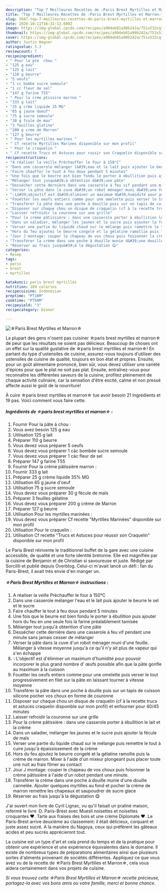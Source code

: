 ```yaml
---
description: "Top 7 Meilleures Recettes de ☆Paris Brest Myrtilles et Marron☆"
title: "Top 7 Meilleures Recettes de ☆Paris Brest Myrtilles et Marron☆"
slug: 5047-top-7-meilleures-recettes-de-paris-brest-myrtilles-et-marron
date: 2020-10-11T16:32:13.600Z
image: https://img-global.cpcdn.com/recipes/a904eb81a90b242a/751x532cq70/☆paris-brest-myrtilles-et-marron☆-photo-principale-de-la-recette.jpg
thumbnail: https://img-global.cpcdn.com/recipes/a904eb81a90b242a/751x532cq70/☆paris-brest-myrtilles-et-marron☆-photo-principale-de-la-recette.jpg
cover: https://img-global.cpcdn.com/recipes/a904eb81a90b242a/751x532cq70/☆paris-brest-myrtilles-et-marron☆-photo-principale-de-la-recette.jpg
author: Justin Wagner
ratingvalue: 3.3
reviewcount: 7
recipeingredient:
- " Pour la pte  chou "
- "125 g eau"
- "125 g lait"
- "110 g beurre"
- "5 oeufs"
- "1 cc bombe sucre semoule"
- "1 cc fleur de sel"
- "147 g farine T55"
- " Pour la crme ptissire marron "
- "333 g lait"
- "25 g crme liquide 35 MG"
- "65 g jaune doeuf"
- "75 g sucre semoule"
- "30 g fcule de mas"
- "3 feuilles glatine"
- "200 g crme de Marron"
- "127 g beurre"
- " Pour les myrtilles marines "
- " Cf recette Myrtilles Marines disponible sur mon profil"
- " Pour le craquelin "
- " Cf recette Trucs et Astuces pour russir son Craquelin disponible sur mon profil"
recipeinstructions:
- "A réaliser la veille Préchauffer le four à 150°C"
- "Dans une casserole mélanger l&#39;eau et le lait puis ajouter le beurre le sel et le sucre"
- "Faire chauffer le tout à feu doux pendant 5 minutes"
- "Une fois que le beurre est bien fondu le porter à ébullition puis ajouter hors du feu en une seule fois la farine préalablement tamisée"
- "Mélanger tout jusqu&#39;à obtention d&#39;une pâte"
- "Dessécher cette dernière dans une casserole à feu vif pendant une minute sans jamais cesser de mélanger"
- "Verser la pâte dans la cuve d&#39;un robot ménager muni d&#39;une feuille. Mélanger à vitesse moyenne jusqu&#39;à ce qu&#39;il n&#39;y ait plus de vapeur qui s&#39;en échappe"
- "💡L&#39;objectif est d&#39;éliminer un maximum d&#39;humidité pour pouvoir incorporer le plus grand nombre d&#39; œufs possible afin que la pâte gonfle au maximum à la cuisson"
- "Fouetter les oeufs entiers comme pour une omelette puis verser le tout progressivement en filet sur la pâte en laissant tourner à vitesse moyenne"
- "Transférer la pâte dans une poche à douille puis sur un tapis de cuisson silicone pocher vos choux en forme de couronne"
- "Disposer sur chaque chou un disque de craquelin (cf à la recette trucs et astuces craquelin disponible sur mon profil) et enfourner pour 40/45 minutes"
- "Laisser refroidir la couronne sur une grille"
- "Pour la crème pâtissière : dans une casserole porter à ébullition le lait et la crème"
- "Dans un saladier, mélanger les jaunes et le sucre puis ajouter la fécule de maïs"
- "Verser une partie du liquide chaud sur le mélange puis remettre le tout à cuire jusqu&#39;à épaississement de la crème"
- "Hors du feu ajoutez le beurre congelé et la gélatine ramollie puis la crème de marron. Mixer à l&#39;aide d&#39;un mixeur plongeant puis placer toute une nuit au frais filmer au contact"
- "Jour J montage: couper le chapeau de vos choux puis foisonner la crème pâtissière à l&#39;aide d&#39;un robot pendant une minute."
- "Transférer la crème dans une poche à douille munie d&#39;une douille cannelée. Ajouter quelques myrtilles au fond et pocher la crème de marron remettre les chapeaux et saupoudrer de sucre glace"
- "Réserver au frais jusqu&#39;à la dégustation 😋"
categories:
- Resep
tags:
- paris
- brest
- myrtilles

katakunci: paris brest myrtilles 
nutrition: 169 calories
recipecuisine: Indonesian
preptime: "PT16M"
cooktime: "PT50M"
recipeyield: "3"
recipecategory: Dinner

---
```



![☆Paris Brest Myrtilles et Marron☆](https://img-global.cpcdn.com/recipes/a904eb81a90b242a/751x532cq70/☆paris-brest-myrtilles-et-marron☆-photo-principale-de-la-recette.jpg)

La plupart des gens n'osent pas cuisiner ☆paris brest myrtilles et marron☆ de peur que les résultats ne soient pas délicieux. Beaucoup de choses ont un effet sur la qualité gustative de ☆paris brest myrtilles et marron☆! En partant du type d'ustensiles de cuisine, assurez-vous toujours d'utiliser des ustensiles de cuisine de qualité, toujours en bon état et propres. Ensuite, pour un goût alimentaire prononcé, bien sûr, vous devez utiliser une variété d'épices pour que le plat ne soit pas plat. Ensuite, entraînez-vous pour reconnaître les différentes saveurs de la cuisine, profitez pleinement de chaque activité culinaire, car la sensation d'être excité, calme et non pressé affecte aussi le goût de la nourriture!

<!--inarticleads1-->

À cuire ☆paris brest myrtilles et marron☆ tue avoir besoin 21 Ingrédients et 19 pas. Voici comment vous faire cette.

##### Ingrédients de ☆paris brest myrtilles et marron☆ :

1. Fournir  Pour la pâte à chou :
1. Vous avez besoin 125 g eau
1. Utilisation 125 g lait
1. Préparer 110 g beurre
1. Vous devez vous préparer 5 oeufs
1. Vous devez vous préparer 1 càc bombée sucre semoule
1. Vous devez vous préparer 1 càc fleur de sel
1. Préparer 147 g farine T55
1. Fournir  Pour la crème pâtissière marron :
1. Fournir 333 g lait
1. Préparer 25 g crème liquide 35% MG
1. Utilisation 65 g jaune d&#39;oeuf
1. Utilisation 75 g sucre semoule
1. Vous devez vous préparer 30 g fécule de maïs
1. Préparer 3 feuilles gélatine
1. Vous devez vous préparer 200 g crème de Marron
1. Préparer 127 g beurre
1. Utilisation  Pour les myrtilles marinées :
1. Vous devez vous préparer  Cf recette &#34;Myrtilles Marinées&#34; disponible sur mon profil
1. Utilisation  Pour le craquelin :
1. Utilisation  Cf recette &#34;Trucs et Astuces pour réussir son Craquelin&#34; disponible sur mon profil


Le Paris Brest réinvente le traditionnel buffet de la gare avec une cuisine accessible, de qualité et une forte identité bretonne. Elle est magnifiée par la cuisine de Benjamin et de Christian si savoureuse et juste. Rédigé par Sorcilili et publié depuis Overblog. Celui-ci m&#39;avait lancé un défi : fan du Paris-Brest, il avait très envie d&#39;en manger un. 

<!--inarticleads2-->

##### ☆Paris Brest Myrtilles et Marron☆ instructions :

1. A réaliser la veille Préchauffer le four à 150°C
1. Dans une casserole mélanger l&#39;eau et le lait puis ajouter le beurre le sel et le sucre
1. Faire chauffer le tout à feu doux pendant 5 minutes
1. Une fois que le beurre est bien fondu le porter à ébullition puis ajouter hors du feu en une seule fois la farine préalablement tamisée
1. Mélanger tout jusqu&#39;à obtention d&#39;une pâte
1. Dessécher cette dernière dans une casserole à feu vif pendant une minute sans jamais cesser de mélanger
1. Verser la pâte dans la cuve d&#39;un robot ménager muni d&#39;une feuille. Mélanger à vitesse moyenne jusqu&#39;à ce qu&#39;il n&#39;y ait plus de vapeur qui s&#39;en échappe
1. 💡L&#39;objectif est d&#39;éliminer un maximum d&#39;humidité pour pouvoir incorporer le plus grand nombre d&#39; œufs possible afin que la pâte gonfle au maximum à la cuisson
1. Fouetter les oeufs entiers comme pour une omelette puis verser le tout progressivement en filet sur la pâte en laissant tourner à vitesse moyenne
1. Transférer la pâte dans une poche à douille puis sur un tapis de cuisson silicone pocher vos choux en forme de couronne
1. Disposer sur chaque chou un disque de craquelin (cf à la recette trucs et astuces craquelin disponible sur mon profil) et enfourner pour 40/45 minutes
1. Laisser refroidir la couronne sur une grille
1. Pour la crème pâtissière : dans une casserole porter à ébullition le lait et la crème
1. Dans un saladier, mélanger les jaunes et le sucre puis ajouter la fécule de maïs
1. Verser une partie du liquide chaud sur le mélange puis remettre le tout à cuire jusqu&#39;à épaississement de la crème
1. Hors du feu ajoutez le beurre congelé et la gélatine ramollie puis la crème de marron. Mixer à l&#39;aide d&#39;un mixeur plongeant puis placer toute une nuit au frais filmer au contact
1. Jour J montage: couper le chapeau de vos choux puis foisonner la crème pâtissière à l&#39;aide d&#39;un robot pendant une minute.
1. Transférer la crème dans une poche à douille munie d&#39;une douille cannelée. Ajouter quelques myrtilles au fond et pocher la crème de marron remettre les chapeaux et saupoudrer de sucre glace
1. Réserver au frais jusqu&#39;à la dégustation 😋


J&#39;ai ouvert mon livre de Cyril Lignac, vu qu&#39;il faisait un praliné maison, refermé le livre :D. Paris-Brest avec Muesli noisettes et noisettes croquantes ♥. Tarte aux fraises des bois et une crème Diplomate ♥. Le Paris-Brest arrive deuxième au classement: il était délicieux, corquant et juste assez sucré. A la manière du Nagoya, ceux qui préfèrent les gâteaux acides et peu sucrés apprécieront tout. 

<!--inarticleads1-->

<p>
La cuisine est un type d'art et cela prend du temps et de la pratique pour obtenir une expérience et une expérience équivalentes dans le domaine. Il existe de nombreux types de préparations alimentaires ainsi que plusieurs sortes d'aliments provenant de sociétés différentes. Appliquez ce que vous avez vu de la recette de ☆Paris Brest Myrtilles et Marron☆, cela vous aidera certainement dans vos projets de cuisine.
</p>

<p>
<i>Si vous trouvez cette ☆Paris Brest Myrtilles et Marron☆ recette précieuse, partagez-la avec vos bons amis ou votre famille, merci et bonne chance.</i>
</p>
